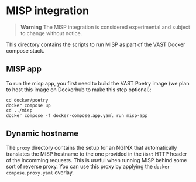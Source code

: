 # MISP integration

> **Warning** The MISP integration is considered experimental and subject to
> change without notice.

This directory contains the scripts to run MISP as part of the VAST Docker
compose stack.

## MISP app

To run the misp app, you first need to build the VAST Poetry image (we plan to
host this image on Dockerhub to make this step optional):
```
cd docker/poetry
docker compose up
cd ../misp
docker compose -f docker-compose.app.yaml run misp-app
```

## Dynamic hostname

The `proxy` directory contains the setup for an NGINX that automatically
translates the MISP hostname to the one provided in the `Host` HTTP header of
the incomming requests. This is useful when running MISP behind some sort
of reverse proxy. You can use this proxy by applying the
`docker-compose.proxy.yaml` overlay.
